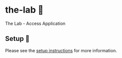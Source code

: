 # the-lab 🧪

The Lab - Access Application

## Setup 🔨

Please see the [setup instructions](docs/setup.md) for more information.
